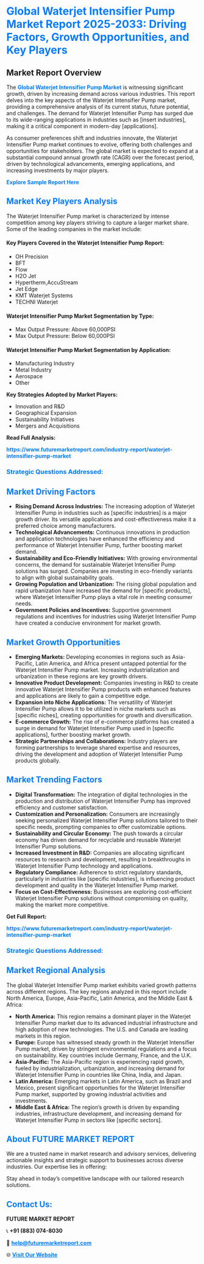 <h1 style="color: #007BFF;">Global Waterjet Intensifier Pump Market Report 2025-2033: Driving Factors, Growth Opportunities, and Key Players</h1>

<section id="overview">
<h2>Market Report Overview</h2>
<p>The <a href="https://www.futuremarketreport.com/industry-report/waterjet-intensifier-pump-market" style="color: #007BFF; text-decoration: none;"><strong>Global Waterjet Intensifier Pump Market</strong></a> is witnessing significant growth, driven by increasing demand across various industries. This report delves into the key aspects of the Waterjet Intensifier Pump market, providing a comprehensive analysis of its current status, future potential, and challenges. The demand for Waterjet Intensifier Pump has surged due to its wide-ranging applications in industries such as [insert industries], making it a critical component in modern-day [applications].</p>
<p>As consumer preferences shift and industries innovate, the Waterjet Intensifier Pump market continues to evolve, offering both challenges and opportunities for stakeholders. The global market is expected to expand at a substantial compound annual growth rate (CAGR) over the forecast period, driven by technological advancements, emerging applications, and increasing investments by major players.</p>
</section>

<section id="overview">
<p><a href="https://www.futuremarketreport.com/request-sample/reportId=92579" style="color: #007BFF; text-decoration: none;"><strong>Explore Sample Report Here</strong></a></p>
</section>

<section id="key-players">
<h2 style="color: #007BFF;">Market Key Players Analysis</h2>
<p>The Waterjet Intensifier Pump market is characterized by intense competition among key players striving to capture a larger market share. Some of the leading companies in the market include:</p>
<h4>Key Players Covered in the Waterjet Intensifier Pump Report:</h4>
<ul><li>OH Precision</li><li>BFT</li><li>Flow</li><li>H2O Jet</li><li>Hypertherm,AccuStream</li><li>Jet Edge</li><li>KMT Waterjet Systems</li><li>TECHNI Waterjet</li></ul>
<h4>Waterjet Intensifier Pump Market Segmentation by Type:</h4>
<ul><li>Max Output Pressure: Above 60,000PSI</li><li>Max Output Pressure: Below 60,000PSI</li></ul>

<h4>Waterjet Intensifier Pump Market Segmentation by Application:</h4>
<ul><li>Manufacturing Industry</li><li>Metal Industry</li><li>Aerospace</li><li>Other</li></ul>
<p><strong>Key Strategies Adopted by Market Players:</strong></p>
<ul>
<li>Innovation and R&D</li>
<li>Geographical Expansion</li>
<li>Sustainability Initiatives</li>
<li>Mergers and Acquisitions</li>
</ul>
</section>

<section>
<p><strong>Read Full Analysis: </strong></p><a href="https://www.futuremarketreport.com/industry-report/waterjet-intensifier-pump-market" style="color: #007BFF; text-decoration: none;"><strong>https://www.futuremarketreport.com/industry-report/waterjet-intensifier-pump-market</strong></a>
<h3 style="color: #007BFF;">Strategic Questions Addressed:</h3>
</section>

<section id="driving-factors">
<h2 style="color: #007BFF;">Market Driving Factors</h2>
<ul>
<li><strong>Rising Demand Across Industries:</strong> The increasing adoption of Waterjet Intensifier Pump in industries such as [specific industries] is a major growth driver. Its versatile applications and cost-effectiveness make it a preferred choice among manufacturers.</li>
<li><strong>Technological Advancements:</strong> Continuous innovations in production and application technologies have enhanced the efficiency and performance of Waterjet Intensifier Pump, further boosting market demand.</li>
<li><strong>Sustainability and Eco-Friendly Initiatives:</strong> With growing environmental concerns, the demand for sustainable Waterjet Intensifier Pump solutions has surged. Companies are investing in eco-friendly variants to align with global sustainability goals.</li>
<li><strong>Growing Population and Urbanization:</strong> The rising global population and rapid urbanization have increased the demand for [specific products], where Waterjet Intensifier Pump plays a vital role in meeting consumer needs.</li>
<li><strong>Government Policies and Incentives:</strong> Supportive government regulations and incentives for industries using Waterjet Intensifier Pump have created a conducive environment for market growth.</li>
</ul>
</section>

<section id="growth-opportunities">
<h2 style="color: #007BFF;">Market Growth Opportunities</h2>
<ul>
<li><strong>Emerging Markets:</strong> Developing economies in regions such as Asia-Pacific, Latin America, and Africa present untapped potential for the Waterjet Intensifier Pump market. Increasing industrialization and urbanization in these regions are key growth drivers.</li>
<li><strong>Innovative Product Development:</strong> Companies investing in R&D to create innovative Waterjet Intensifier Pump products with enhanced features and applications are likely to gain a competitive edge.</li>
<li><strong>Expansion into Niche Applications:</strong> The versatility of Waterjet Intensifier Pump allows it to be utilized in niche markets such as [specific niches], creating opportunities for growth and diversification.</li>
<li><strong>E-commerce Growth:</strong> The rise of e-commerce platforms has created a surge in demand for Waterjet Intensifier Pump used in [specific applications], further boosting market growth.</li>
<li><strong>Strategic Partnerships and Collaborations:</strong> Industry players are forming partnerships to leverage shared expertise and resources, driving the development and adoption of Waterjet Intensifier Pump products globally.</li>
</ul>
</section>

<section id="trending-factors">
<h2 style="color: #007BFF;">Market Trending Factors</h2>
<ul>
<li><strong>Digital Transformation:</strong> The integration of digital technologies in the production and distribution of Waterjet Intensifier Pump has improved efficiency and customer satisfaction.</li>
<li><strong>Customization and Personalization:</strong> Consumers are increasingly seeking personalized Waterjet Intensifier Pump solutions tailored to their specific needs, prompting companies to offer customizable options.</li>
<li><strong>Sustainability and Circular Economy:</strong> The push towards a circular economy has driven demand for recyclable and reusable Waterjet Intensifier Pump solutions.</li>
<li><strong>Increased Investment in R&D:</strong> Companies are allocating significant resources to research and development, resulting in breakthroughs in Waterjet Intensifier Pump technology and applications.</li>
<li><strong>Regulatory Compliance:</strong> Adherence to strict regulatory standards, particularly in industries like [specific industries], is influencing product development and quality in the Waterjet Intensifier Pump market.</li>
<li><strong>Focus on Cost-Effectiveness:</strong> Businesses are exploring cost-efficient Waterjet Intensifier Pump solutions without compromising on quality, making the market more competitive.</li>
</ul>
</section>

<section>
<p><strong>Get Full Report: </strong></p><a href="https://www.futuremarketreport.com/industry-report/waterjet-intensifier-pump-market" style="color: #007BFF; text-decoration: none;"><strong>https://www.futuremarketreport.com/industry-report/waterjet-intensifier-pump-market</strong></a>
<h3 style="color: #007BFF;">Strategic Questions Addressed:</h3>
</section>


<section id="regional-analysis">
<h2 style="color: #007BFF;">Market Regional Analysis</h2>
<p>The global Waterjet Intensifier Pump market exhibits varied growth patterns across different regions. The key regions analyzed in this report include North America, Europe, Asia-Pacific, Latin America, and the Middle East & Africa:</p>
<ul>
<li><strong>North America:</strong> This region remains a dominant player in the Waterjet Intensifier Pump market due to its advanced industrial infrastructure and high adoption of new technologies. The U.S. and Canada are leading markets in this region.</li>
<li><strong>Europe:</strong> Europe has witnessed steady growth in the Waterjet Intensifier Pump market, driven by stringent environmental regulations and a focus on sustainability. Key countries include Germany, France, and the U.K.</li>
<li><strong>Asia-Pacific:</strong> The Asia-Pacific region is experiencing rapid growth, fueled by industrialization, urbanization, and increasing demand for Waterjet Intensifier Pump in countries like China, India, and Japan.</li>
<li><strong>Latin America:</strong> Emerging markets in Latin America, such as Brazil and Mexico, present significant opportunities for the Waterjet Intensifier Pump market, supported by growing industrial activities and investments.</li>
<li><strong>Middle East & Africa:</strong> The region’s growth is driven by expanding industries, infrastructure development, and increasing demand for Waterjet Intensifier Pump in sectors like [specific sectors].</li>
</ul>
</section>

<footer>
<h2 style="color: #007BFF;">About FUTURE MARKET REPORT</h2>
<p>We are a trusted name in market research and advisory services, delivering actionable insights and strategic support to businesses across diverse industries. Our expertise lies in offering:</p>

<p>Stay ahead in today’s competitive landscape with our tailored research solutions.</p>

<h2 style="color: #007BFF;">Contact Us:</h2>
<p><strong>FUTURE MARKET REPORT</strong></p>
<p>📞 <strong>+91 (883) 074-8030</strong></p>
<p>📧 <strong><a href="mailto:help@futuremarketreport.com" style="color: #007BFF;">help@futuremarketreport.com</a></strong></p>
<p>🌐 <strong><a href="https://www.futuremarketreport.com/" style="color: #007BFF;">Visit Our Website</a></strong></p>
</footer>